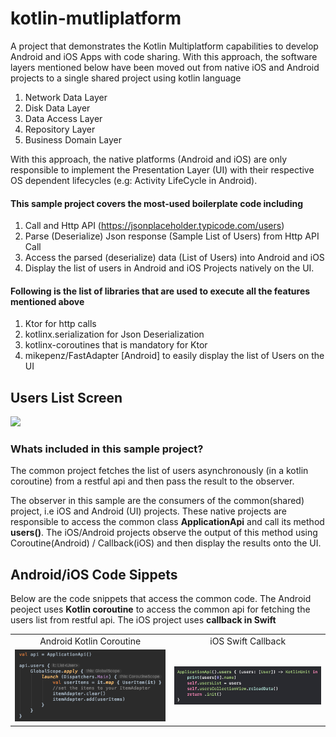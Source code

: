 # kotlin-mutliplatform
A project that demonstrates the Kotlin Multiplatform capabilities to develop Android and iOS Apps with code sharing. 
With this approach, the software layers mentioned below have been moved out from native iOS and Android projects to a single shared project using kotlin language
1. Network Data Layer
1. Disk Data Layer
1. Data Access Layer
1. Repository Layer
1. Business Domain Layer

With this approach, the native platforms (Android and iOS) are only responsible to implement the Presentation Layer (UI) with their respective OS dependent lifecycles (e.g: Activity LifeCycle in Android).

#### This sample project covers the most-used boilerplate code including 

1. Call and Http API (https://jsonplaceholder.typicode.com/users)
1. Parse (Deserialize) Json response (Sample List of Users) from Http API Call
1. Access the parsed (deserialize) data (List of Users) into Android and iOS
1. Display the list of users in Android and iOS Projects natively on the UI.

#### Following is the list of libraries that are used to execute all the features mentioned above
1. Ktor for http calls
1. kotlinx.serialization for Json Deserialization
1. kotlinx-coroutines that is mandatory for Ktor
1. mikepenz/FastAdapter [Android] to easily display the list of Users on the UI

## Users List Screen
<image src="images/home-screen.png" />




### Whats included in this sample project?
The common project fetches the list of users asynchronously (in a kotlin coroutine) from a restful api and then pass the result to the observer.

The observer in this sample are the consumers of the common(shared) project, i.e iOS and Android (UI) projects. These native projects are responsible to access the common class <b>ApplicationApi</b> and call its method <b>users()</b>. The iOS/Android projects observe the output of this method using Coroutine(Android) / Callback(iOS) and then display the results onto the UI.

## Android/iOS Code Sippets
Below are the code snippets that access the common code. The Android peoject uses <b>Kotlin coroutine</b> to access the common api for fetching the users list from restful api. The iOS project uses <b>callback in Swift</b>

| | |
|:-------------------------:|:-------------------------:|
| Android Kotlin Coroutine | iOS Swift Callback |
|<img width="1604" alt="kotlin multiplatform android sample code" src="images/android-code-1.png"> |  <img width="1604"  alt="kotlin multiplatform iOS sample code" src="images/ios-code-1.png"> |
